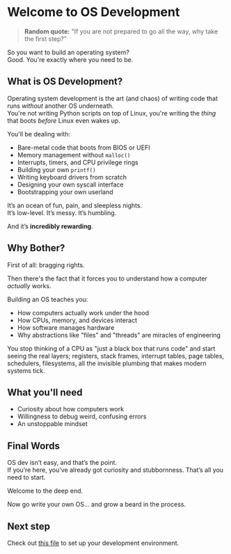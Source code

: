# Welcome to OS Development

> **Random quote:** "If you are not prepared to go all the way, why take the first step?"

So you want to build an operating system?  
Good. You're exactly where you need to be.

## What is OS Development?

Operating system development is the art (and chaos) of writing code that runs *without* another OS underneath.  
You're not writing Python scripts on top of Linux, you're writing the *thing* that boots *before* Linux even wakes up.

You'll be dealing with:
- Bare-metal code that boots from BIOS or UEFI
- Memory management without `malloc()`
- Interrupts, timers, and CPU privilege rings
- Building your own `printf()`
- Writing keyboard drivers from scratch
- Designing your own syscall interface
- Bootstrapping your own userland

It’s an ocean of fun, pain, and sleepless nights.  
It’s low-level. It’s messy. It’s humbling.

And it’s **incredibly rewarding**.

## Why Bother?

First of all: bragging rights.

Then there's the fact that it forces you to understand how a computer *actually* works.

Building an OS teaches you:
- How computers actually work under the hood
- How CPUs, memory, and devices interact
- How software manages hardware
- Why abstractions like "files" and "threads" are miracles of engineering

You stop thinking of a CPU as "just a black box that runs code" and start seeing the real layers; registers, stack frames, interrupt tables, page tables, schedulers, filesystems, all the invisible plumbing that makes modern systems tick.

## What you'll need
+ Curiosity about how computers work
+ Willingness to debug weird, confusing errors
+ An unstoppable mindset

## Final Words

OS dev isn’t easy, and that’s the point.  
If you’re here, you’ve already got curiosity and stubbornness. That’s all you need to start.

Welcome to the deep end.

Now go write your own OS… and grow a beard in the process.


## Next step
Check out [this file](./set-up-dev-env.md) to set up your development environment.